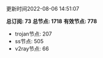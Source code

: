更新时间2022-08-06 14:51:07

**总订阅: 73**
**总节点: 1718**
**有效节点: 778**
- trojan节点: 207
- ss节点: 505
- v2ray节点: 66

